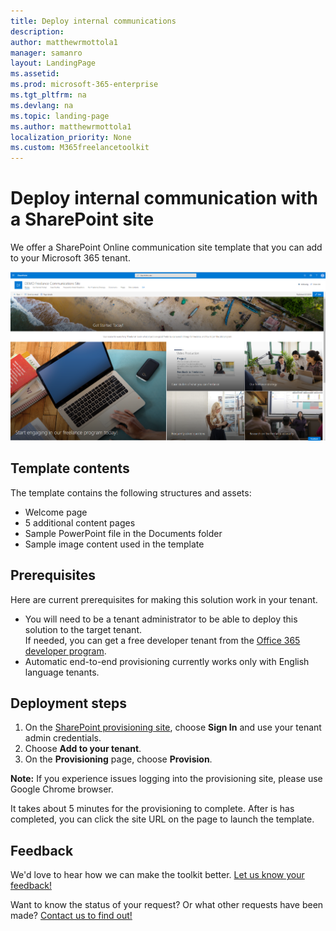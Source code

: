 ```yaml
---
title: Deploy internal communications
description:  
author: matthewrmottola1
manager: samanro
layout: LandingPage
ms.assetid: 
ms.prod: microsoft-365-enterprise
ms.tgt_pltfrm: na
ms.devlang: na
ms.topic: landing-page
ms.author: matthewrmottola1
localization_priority: None 
ms.custom: M365freelancetoolkit
---
```

Deploy internal communication with a SharePoint site
=========================================

We offer a SharePoint Online communication site template that you can add to your Microsoft 365 tenant.

![The SharePoint Online communication site template in the Microsoft 365 Freelance Toolkit](media/M365FreelanceToolkit_SharePointSiteTemplate.png)

## Template contents
The template contains the following structures and assets:
- Welcome page
- 5 additional content pages
- Sample PowerPoint file in the Documents folder
- Sample image content used in the template

## Prerequisites
Here are current prerequisites for making this solution work in your tenant.
- You will need to be a tenant administrator to be able to deploy this solution to the target tenant. <br>
    If needed, you can get a free developer tenant from the <a href="https://developer.microsoft.com/en-us/office/dev-program">Office 365 developer program</a>.
- Automatic end-to-end provisioning currently works only with English language tenants. 

## Deployment steps
1.	On the <a href="http://aka.ms/M365freelancecommssite" target="_blank">SharePoint provisioning site</a>, choose **Sign In** and use your tenant admin credentials.
2.	Choose **Add to your tenant**.
3.	On the **Provisioning** page, choose **Provision**.

**Note:** If you experience issues logging into the provisioning site, please use Google Chrome browser. 

It takes about 5 minutes for the provisioning to complete. After is has completed, you can click the site URL on the page to launch the template.




Feedback
--------------------
We'd love to hear how we can make the toolkit better. [Let us know your feedback!](https://forms.office.com/Pages/ResponsePage.aspx?id=v4j5cvGGr0GRqy180BHbRyFR4rWSfFFLorGIaWbYznpUN0k2SVVTWEg0MVIzVFVTTkM5QzRFSlhSQS4u)

Want to know the status of your request? Or what other requests have been made? [Contact us to find out!](https://forms.office.com/Pages/ResponsePage.aspx?id=v4j5cvGGr0GRqy180BHbRyFR4rWSfFFLorGIaWbYznpUNDdHSU1YQjdVRlMyQlNCUUhDWVlJTkMwTS4u) 